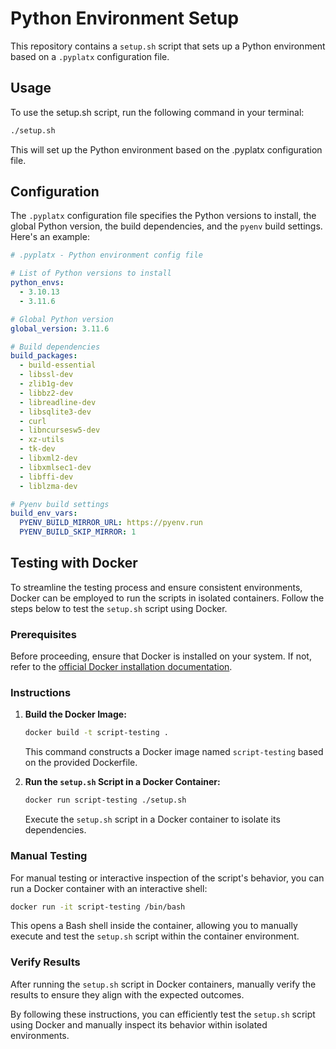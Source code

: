 # Python Environment Setup

This repository contains a `setup.sh` script that sets up a Python environment based on a `.pyplatx` configuration file.

## Usage
To use the setup.sh script, run the following command in your terminal:

```bash
./setup.sh
```

This will set up the Python environment based on the .pyplatx configuration file.

## Configuration

The `.pyplatx` configuration file specifies the Python versions to install, the global Python version, the build dependencies, and the `pyenv` build settings. Here's an example:

```yaml
# .pyplatx - Python environment config file

# List of Python versions to install 
python_envs:
  - 3.10.13
  - 3.11.6

# Global Python version
global_version: 3.11.6

# Build dependencies
build_packages:
  - build-essential 
  - libssl-dev 
  - zlib1g-dev
  - libbz2-dev
  - libreadline-dev
  - libsqlite3-dev
  - curl
  - libncursesw5-dev
  - xz-utils
  - tk-dev
  - libxml2-dev
  - libxmlsec1-dev
  - libffi-dev
  - liblzma-dev

# Pyenv build settings  
build_env_vars:
  PYENV_BUILD_MIRROR_URL: https://pyenv.run
  PYENV_BUILD_SKIP_MIRROR: 1
```

## Testing with Docker

To streamline the testing process and ensure consistent environments, Docker can be employed to run the scripts in isolated containers. Follow the steps below to test the `setup.sh` script using Docker.

### Prerequisites

Before proceeding, ensure that Docker is installed on your system. If not, refer to the [official Docker installation documentation](https://docs.docker.com/get-docker/).

### Instructions

1. **Build the Docker Image:**
   ```bash
   docker build -t script-testing .
   ```
   This command constructs a Docker image named `script-testing` based on the provided Dockerfile.

2. **Run the `setup.sh` Script in a Docker Container:**
   ```bash
   docker run script-testing ./setup.sh
   ```
   Execute the `setup.sh` script in a Docker container to isolate its dependencies.

### Manual Testing

For manual testing or interactive inspection of the script's behavior, you can run a Docker container with an interactive shell:

```bash
docker run -it script-testing /bin/bash
```

This opens a Bash shell inside the container, allowing you to manually execute and test the `setup.sh` script within the container environment.

### Verify Results

After running the `setup.sh` script in Docker containers, manually verify the results to ensure they align with the expected outcomes.

By following these instructions, you can efficiently test the `setup.sh` script using Docker and manually inspect its behavior within isolated environments.